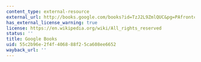 ```yaml
---
content_type: external-resource
external_url: http://books.google.com/books?id=TzJ2L9ZmlQUC&pg=PAfrontcover
has_external_license_warning: true
license: https://en.wikipedia.org/wiki/All_rights_reserved
status: ''
title: Google Books
uid: 55c2b96e-2f4f-4068-88f2-5ca608ee6652
wayback_url: ''
---
```

